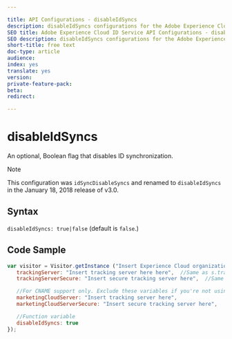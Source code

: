 ```yaml
---

title: API Configurations - disableIdSyncs
description: disableIdSyncs configurations for the Adobe Experience Cloud ID Service API
SEO title: Adobe Experience Cloud ID Service API Configurations - disableIdSyncs
SEO description: disableIdSyncs configurations for the Adobe Experience Cloud ID Service API
short-title: free text
doc-type: article
audience: 
index: yes
translate: yes
version:
private-feature-pack:
beta:
redirect:

---
```


# disableIdSyncs

An optional, Boolean flag that disables ID synchronization.

>[!NOTE]
>This configuration was `idSyncDisableSyncs` and renamed to `disableIdSyncs` in the January 18, 2018 release of v3.0.

## Syntax
`disableIdSyncs: true|false` \(default is `false`.\)

## Code Sample

```javascript
var visitor = Visitor.getInstance ("Insert Experience Cloud organization ID here",{
   trackingServer: "Insert tracking server here here",  //Same as s.trackingServer
   trackingServerSecure: "Insert secure tracking server here",  //Same as s.trackingServerSecure

   //For CNAME support only. Exclude these variables if you're not using CNAME
   marketingCloudServer: "Insert tracking server here",
   marketingCloudServerSecure: "Insert secure tracking server here",

   //Function variable
   disableIdSyncs: true
});
```
